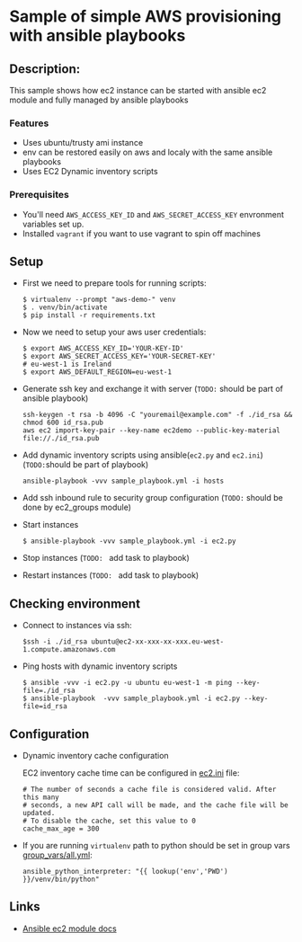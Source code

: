 # Sample of simple AWS provisioning with ansible playbooks

## Description:
This sample shows how ec2 instance can be started with ansible ec2 module and fully managed by ansible playbooks

### Features
- Uses ubuntu/trusty ami instance
- env can be restored easily on aws and localy with the same ansible playbooks
- Uses EC2 Dynamic inventory scripts

### Prerequisites
- You'll need `AWS_ACCESS_KEY_ID` and `AWS_SECRET_ACCESS_KEY` envronment variables set up.
- Installed `vagrant` if you want to use vagrant to spin off machines

## Setup
- First we need to prepare tools for running scripts:
    ```
    $ virtualenv --prompt "aws-demo-" venv
    $ . venv/bin/activate
    $ pip install -r requirements.txt
    ```

- Now we need to setup your aws user credentials:
    ```
    $ export AWS_ACCESS_KEY_ID='YOUR-KEY-ID'
    $ export AWS_SECRET_ACCESS_KEY='YOUR-SECRET-KEY'
    # eu-west-1 is Ireland
    $ export AWS_DEFAULT_REGION=eu-west-1
    ```

- Generate ssh key and exchange it with server (`TODO:` should be part of ansible playbook)
    ```
    ssh-keygen -t rsa -b 4096 -C "youremail@example.com" -f ./id_rsa && chmod 600 id_rsa.pub
    aws ec2 import-key-pair --key-name ec2demo --public-key-material file://./id_rsa.pub
    ```

- Add dynamic inventory scripts using ansible(`ec2.py` and `ec2.ini`) (`TODO:`should be part of playbook)
    ```
    ansible-playbook -vvv sample_playbook.yml -i hosts
    ```

- Add ssh inbound rule to security group configuration (`TODO:` should be done by ec2_groups module)
- Start instances
    ```
    $ ansible-playbook -vvv sample_playbook.yml -i ec2.py
    ```

- Stop instances (`TODO: ` add task to playbook)
- Restart instances (`TODO: ` add task to playbook)

## Checking environment
- Connect to instances via ssh:
    ```
    $ssh -i ./id_rsa ubuntu@ec2-xx-xxx-xx-xxx.eu-west-1.compute.amazonaws.com
    ```

- Ping hosts with dynamic inventory scripts
    ```
    $ ansible -vvv -i ec2.py -u ubuntu eu-west-1 -m ping --key-file=./id_rsa
    $ ansible-playbook  -vvv sample_playbook.yml -i ec2.py --key-file=id_rsa
    ```

## Configuration
- Dynamic inventory cache configuration

    EC2 inventory cache time can be configured in [ec2.ini](https://raw.githubusercontent.com/ansible/ansible/devel/contrib/inventory/ec2.ini) file:
  ```
  # The number of seconds a cache file is considered valid. After this many
  # seconds, a new API call will be made, and the cache file will be updated.
  # To disable the cache, set this value to 0
  cache_max_age = 300
  ```
 
- If you are running `virtualenv` path to python should be set in group vars [group_vars/all.yml](group_vars/all.yml):
    ```
    ansible_python_interpreter: "{{ lookup('env','PWD') }}/venv/bin/python"
    ```

## Links
- [Ansible ec2 module docs](http://docs.ansible.com/ansible/ec2_module.html#this-is-a-core-module)

